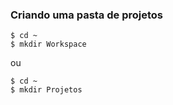 ### Criando uma pasta de projetos

```
$ cd ~
$ mkdir Workspace
```

ou

```
$ cd ~
$ mkdir Projetos
```
